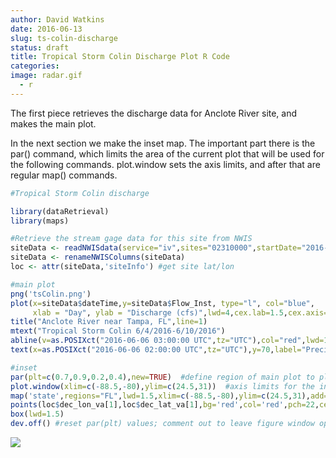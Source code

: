 ```yaml
---
author: David Watkins
date: 2016-06-13
slug: ts-colin-discharge
status: draft
title: Tropical Storm Colin Discharge Plot R Code
categories:
image: radar.gif
  - r
---
```

The first piece retrieves the discharge data for Anclote River site, and makes the main plot.

In the next section we make the inset map. The important part there is the par() command, which limits the area of the current plot that will be used for the following commands. plot.window sets the axis limits, and after that are regular map() commands.

``` r
#Tropical Storm Colin discharge

library(dataRetrieval)
library(maps)

#Retrieve the stream gage data for this site from NWIS
siteData <- readNWISdata(service="iv",sites="02310000",startDate="2016-06-04",endDate="2016-06-10")
siteData <- renameNWISColumns(siteData)
loc <- attr(siteData,'siteInfo') #get site lat/lon

#main plot
png('tsColin.png')
plot(x=siteData$dateTime,y=siteData$Flow_Inst, type="l", col="blue", 
     xlab = "Day", ylab = "Discharge (cfs)",lwd=4,cex.lab=1.5,cex.axis=1.25)
title("Anclote River near Tampa, FL",line=1)
mtext("Tropical Storm Colin 6/4/2016-6/10/2016")
abline(v=as.POSIXct("2016-06-06 03:00:00 UTC",tz="UTC"),col="red",lwd=1.5)
text(x=as.POSIXct("2016-06-06 02:00:00 UTC",tz="UTC"),y=70,label="Precipitation begins early Monday",srt=90,pos=3,cex=1.3)

#inset
par(plt=c(0.7,0.9,0.2,0.4),new=TRUE)  #define region of main plot to place inset
plot.window(xlim=c(-88.5,-80),ylim=c(24.5,31))  #axis limits for the inset
map('state',regions="FL",lwd=1.5,xlim=c(-88.5,-80),ylim=c(24.5,31),add=TRUE)
points(loc$dec_lon_va[1],loc$dec_lat_va[1],bg='red',col='red',pch=22,cex=1) #stream gage location
box(lwd=1.5)
dev.off() #reset par(plt) values; comment out to leave figure window open
```
<img src='static/tsColin.png'/>
